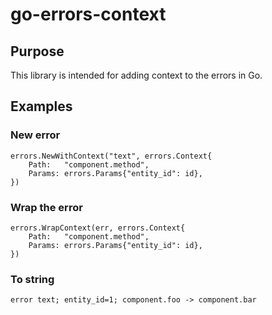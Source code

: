 # go-errors-context

## Purpose

This library is intended for adding context to the errors in Go.

## Examples

### New error

```
errors.NewWithContext("text", errors.Context{
    Path:   "component.method",
    Params: errors.Params{"entity_id": id},
})
```

### Wrap the error

```
errors.WrapContext(err, errors.Context{
    Path:   "component.method",
    Params: errors.Params{"entity_id": id},
})
```

### To string

```
error text; entity_id=1; component.foo -> component.bar
```
